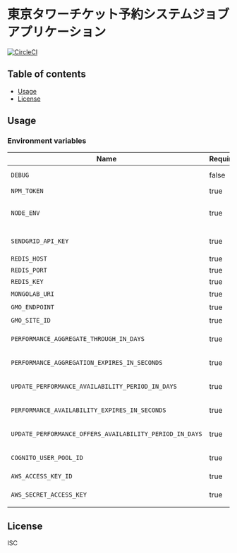 # 東京タワーチケット予約システムジョブアプリケーション

[![CircleCI](https://circleci.com/gh/motionpicture/ttts-jobs.svg?style=svg)](https://circleci.com/gh/motionpicture/ttts-jobs)

## Table of contents

* [Usage](#usage)
* [License](#license)

## Usage

### Environment variables

| Name                                                    | Required | Value       | Purpose                                              |
| ------------------------------------------------------- | -------- | ----------- | ---------------------------------------------------- |
| `DEBUG`                                                 | false    | ttts-jobs:* | Debug                                                |
| `NPM_TOKEN`                                             | true     |             | NPM auth token                                       |
| `NODE_ENV`                                              | true     |             | 環境名(development,test,productionなど)              |
| `SENDGRID_API_KEY`                                      | true     |             | GMOリンク決済からの戻り先エンドポイント              |
| `REDIS_HOST`                                            | true     |             | redis host                                           |
| `REDIS_PORT`                                            | true     |             | redis port                                           |
| `REDIS_KEY`                                             | true     |             | redis key                                            |
| `MONGOLAB_URI`                                          | true     |             | mongodb接続URI                                       |
| `GMO_ENDPOINT`                                          | true     |             | GMO apiのエンドポイント                              |
| `GMO_SITE_ID`                                           | true     |             | GMO サイトID                                         |
| `PERFORMANCE_AGGREGATE_THROUGH_IN_DAYS`                 | true     |             | 何日先までパフォーマンスごとの集計データを更新するか |
| `PERFORMANCE_AGGREGATION_EXPIRES_IN_SECONDS`            | true     |             | パフォーマンスごとの集計データ保持期間               |
| `UPDATE_PERFORMANCE_AVAILABILITY_PERIOD_IN_DAYS`        | true     |             | パフォーマンス在庫状況更新期間                       |
| `PERFORMANCE_AVAILABILITY_EXPIRES_IN_SECONDS`           | true     |             | パフォーマンス在庫状況のデータ保持期間               |
| `UPDATE_PERFORMANCE_OFFERS_AVAILABILITY_PERIOD_IN_DAYS` | true     |             | パフォーマンス販売情報ごとの在庫状況更新期間         |
| `COGNITO_USER_POOL_ID`                                  | true     |             | 入場アカウントを管理するCognitoユーザープールID      |
| `AWS_ACCESS_KEY_ID`                                     | true     |             | AWSリソースアクセスキー                              |
| `AWS_SECRET_ACCESS_KEY`                                 | true     |             | AWSリソースアクセスシークレット                      |

## License

ISC
